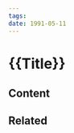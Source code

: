 ```yaml
---
tags:
date: 1991-05-11
---
```

{{Title}}
=========

Content
---------------


Related
----------------------------


